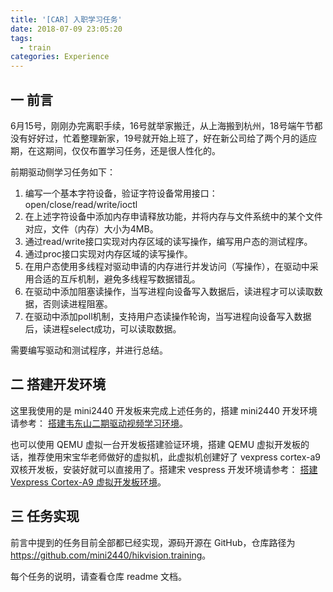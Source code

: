```yaml
---
title: '[CAR] 入职学习任务'
date: 2018-07-09 23:05:20
tags:
  - train
categories: Experience
---
```


## 一 前言

6月15号，刚刚办完离职手续，16号就举家搬迁，从上海搬到杭州，18号端午节都没有好好过，忙着整理新家，19号就开始上班了，好在新公司给了两个月的适应期，在这期间，仅仅布置学习任务，还是很人性化的。

前期驱动侧学习任务如下：

1. 编写一个基本字符设备，验证字符设备常用接口：open/close/read/write/ioctl
2. 在上述字符设备中添加内存申请释放功能，并将内存与文件系统中的某个文件对应，文件（内存）大小为4MB。
3. 通过read/write接口实现对内存区域的读写操作，编写用户态的测试程序。
4. 通过proc接口实现对内存区域的读写操作。
6. 在用户态使用多线程对驱动申请的内存进行并发访问（写操作），在驱动中采用合适的互斥机制，避免多线程写数据错乱。
6. 在驱动中添加阻塞读操作，当写进程向设备写入数据后，读进程才可以读取数据，否则读进程阻塞。
7. 在驱动中添加poll机制，支持用户态读操作轮询，当写进程向设备写入数据后，读进程select成功，可以读取数据。

需要编写驱动和测试程序，并进行总结。

## 二 搭建开发环境

这里我使用的是 mini2440 开发板来完成上述任务的，搭建 mini2440 开发环境请参考： [搭建韦东山二期驱动视频学习环境](http://www.maziot.com/2018/05/19/mini2440-build-100ask2drv-dev-env/)。

也可以使用 QEMU 虚拟一台开发板搭建验证环境，搭建 QEMU 虚拟开发板的话，推荐使用宋宝华老师做好的虚拟机，此虚拟机创建好了 vexpress cortex-a9 双核开发板，安装好就可以直接用了。搭建宋 vespress 开发环境请参考： [搭建 Vexpress Cortex-A9 虚拟开发板环境](http://www.maziot.com/2018/07/09/car-build-devlop-env/)。

## 三 任务实现

前言中提到的任务目前全部都已经实现，源码开源在 GitHub，仓库路径为 <https://github.com/mini2440/hikvision.training>。

每个任务的说明，请查看仓库 readme 文档。

